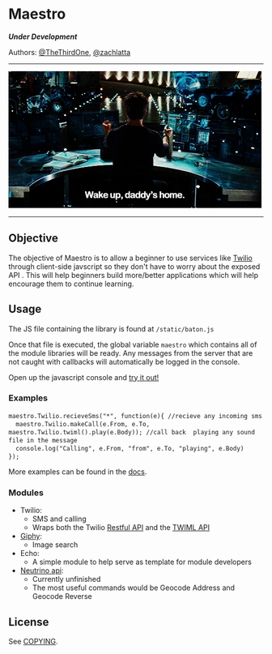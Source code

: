 # Maestro

**_Under Development_**

Authors: [@TheThirdOne](https://github.com/TheThirdOne),
[@zachlatta](https://github.com/zachlatta)

-------------------------------------------------------------------------------

![](stark.gif)

-------------------------------------------------------------------------------

## Objective

The objective of Maestro is to allow a beginner to use services like 
[Twilio](https://www.twilio.com/products) through client-side javscript so they
don't have to worry about the exposed API . This will help beginners build
more/better applications which will help encourage them to continue learning.

## Usage

The JS file containing the library is found at `/static/baton.js`

Once that file is executed, the global variable `maestro` which contains all of
the module libraries will be ready. Any messages from the server that are not
caught with callbacks will automatically be logged in the console.

Open up the javascript console and [try it out!](http://maestro.ngrok.com/static/)

### Examples

```
maestro.Twilio.recieveSms("*", function(e){ //recieve any incoming sms
  maestro.Twilio.makeCall(e.From, e.To, maestro.Twilio.twiml().play(e.Body)); //call back  playing any sound file in the message
  console.log("Calling", e.From, "from", e.To, "playing", e.Body)
});
```

More examples can be found in the [docs](docs.md).

### Modules

- Twilio:
  - SMS and calling
  - Wraps both the Twilio [Restful API](https://www.twilio.com/docs/api/rest) 
  and the [TWIML API](https://www.twilio.com/docs/api/twiml)
- [Giphy](https://github.com/Giphy/GiphyAPI):
  - Image search
- Echo:
  - A simple module to help serve as template for module developers
- [Neutrino api](https://www.neutrinoapi.com/api/):
  - Currently unfinished
  - The most useful commands would be Geocode Address and Geocode Reverse
  
## License

See [COPYING](COPYING).
